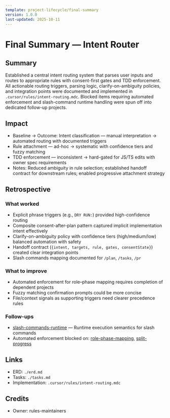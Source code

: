 ```yaml
---
template: project-lifecycle/final-summary
version: 1.0.0
last-updated: 2025-10-11
---
```


# Final Summary — Intent Router

## Summary

Established a central intent routing system that parses user inputs and routes to appropriate rules with consent-first gates and TDD enforcement. All actionable routing triggers, parsing logic, clarify-on-ambiguity policies, and integration points were documented and implemented in `.cursor/rules/intent-routing.mdc`. Blocked items requiring automated enforcement and slash-command runtime handling were spun off into dedicated follow-up projects.

## Impact

- Baseline → Outcome: Intent classification — manual interpretation → automated routing with documented triggers
- Rule attachment — ad-hoc → systematic with confidence tiers and fuzzy matching
- TDD enforcement — inconsistent → hard-gated for JS/TS edits with owner spec requirements
- Notes: Reduced ambiguity in rule selection; established handoff contract for downstream rules; enabled progressive attachment strategy

## Retrospective

### What worked

- Explicit phrase triggers (e.g., `DRY RUN:`) provided high-confidence routing
- Composite consent-after-plan pattern captured implicit implementation intent effectively
- Clarify-on-ambiguity policy with confidence tiers (high/medium/low) balanced automation with safety
- Handoff contract (`{intent, targets, rule, gates, consentState}`) created clear integration points
- Slash commands mapping documented for `/plan`, `/tasks`, `/pr`

### What to improve

- Automated enforcement for role–phase mapping requires completion of dependent projects
- Fuzzy matching confirmation prompts could be more concise
- File/context signals as supporting triggers need clearer precedence rules

### Follow-ups

- [slash-commands-runtime](../../slash-commands-runtime/erd.md) — Runtime execution semantics for slash commands
- Automated enforcement blocked on: [role-phase-mapping](../../role-phase-mapping/erd.md), [split-progress](../../split-progress/erd.md)

## Links

- ERD: `./erd.md`
- Tasks: `./tasks.md`
- Implementation: `.cursor/rules/intent-routing.mdc`

## Credits

- Owner: rules-maintainers
